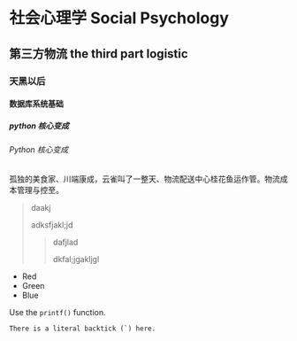 # 社会心理学 Social Psychology

## 第三方物流 the third part logistic

### 天黑以后

#### 数据库系统基础

##### python 核心变成

###### Python 核心变成

孤独的美食家、川端康成，云雀叫了一整天、物流配送中心桂花鱼运作管。物流成本管理与控至。

> daakj
>
> adksfjakl;jd 
>
> > dafjlad
> >
> > dkfal;jgakljgl

*   Red
*   Green
*   Blue

Use the `printf()` function.

``There is a literal backtick (`) here.``

